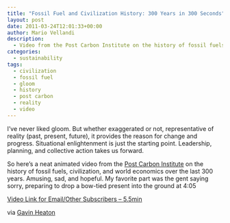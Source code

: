 ```yaml
---
title: "Fossil Fuel and Civilization History: 300 Years in 300 Seconds"
layout: post
date: 2011-03-24T12:01:33+00:00
author: Mario Vellandi
description:
  - Video from the Post Carbon Institute on the history of fossil fuels, civilization, and world economics over the last 300 years. Amusing, sad, and hopeful
categories:
  - sustainability
tags:
  - civilization
  - fossil fuel
  - gloom
  - history
  - post carbon
  - reality
  - video
---
```

I&#8217;ve never liked gloom. But whether exaggerated or not, representative of reality (past, present, future), it provides the reason for change and progress. Situational enlightenment is just the starting point. Leadership, planning, and collective action takes us forward.

So here&#8217;s a neat animated video from the [Post Carbon Institute](http://www.postcarbon.org/) on the history of fossil fuels, civilization, and world economics over the last 300 years. Amusing, sad, and hopeful. My favorite part was the gent saying sorry, preparing to drop a bow-tied present into the ground at 4:05

[Video Link for Email/Other Subscribers &#8211; 5.5min](http://www.youtube.com/watch?v=cJ-J91SwP8w)

via [Gavin Heaton](http://www.servantofchaos.com/2011/03/300-years-of-fossil-fuels-in-300-seconds.html)

